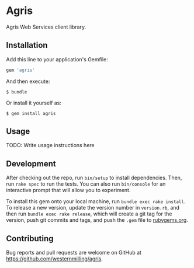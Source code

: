 # Agris

Agris Web Services client library.

## Installation

Add this line to your application's Gemfile:

```ruby
gem 'agris'
```

And then execute:

    $ bundle

Or install it yourself as:

    $ gem install agris

## Usage

TODO: Write usage instructions here

## Development

After checking out the repo, run `bin/setup` to install dependencies. Then, run `rake spec` to run the tests. You can also run `bin/console` for an interactive prompt that will allow you to experiment.

To install this gem onto your local machine, run `bundle exec rake install`. To release a new version, update the version number in `version.rb`, and then run `bundle exec rake release`, which will create a git tag for the version, push git commits and tags, and push the `.gem` file to [rubygems.org](https://rubygems.org).

## Contributing

Bug reports and pull requests are welcome on GitHub at https://github.com/westernmilling/agris.
